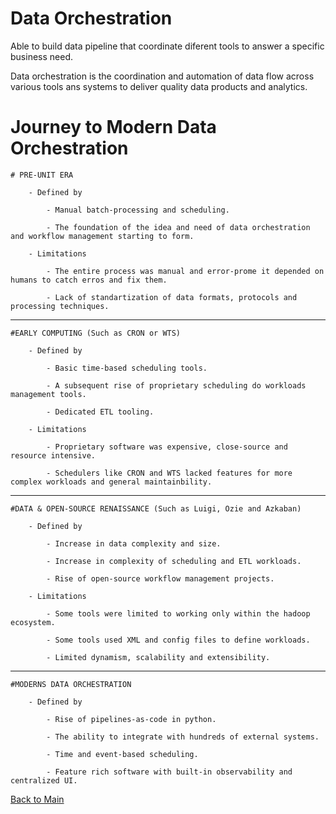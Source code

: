 # Data Orchestration

Able to build data pipeline that coordinate diferent tools to answer a specific business need.

Data orchestration is the coordination and automation of data flow across various tools ans systems to deliver quality data products and analytics.

# Journey to Modern Data Orchestration

    # PRE-UNIT ERA
    
        - Defined by 
        
            - Manual batch-processing and scheduling.
        
            - The foundation of the idea and need of data orchestration and workflow management starting to form.

        - Limitations

            - The entire process was manual and error-prome it depended on humans to catch erros and fix them.

            - Lack of standartization of data formats, protocols and processing techniques.
_________________________
    #EARLY COMPUTING (Such as CRON or WTS)
        
        - Defined by

            - Basic time-based scheduling tools.

            - A subsequent rise of proprietary scheduling do workloads management tools.

            - Dedicated ETL tooling.

        - Limitations

            - Proprietary software was expensive, close-source and resource intensive.

            - Schedulers like CRON and WTS lacked features for more complex workloads and general maintainbility.

_________________________
    #DATA & OPEN-SOURCE RENAISSANCE (Such as Luigi, Ozie and Azkaban)
        
        - Defined by

            - Increase in data complexity and size.
            
            - Increase in complexity of scheduling and ETL workloads.

            - Rise of open-source workflow management projects. 

        - Limitations

            - Some tools were limited to working only within the hadoop ecosystem.

            - Some tools used XML and config files to define workloads.

            - Limited dynamism, scalability and extensibility.

_________________________
    #MODERNS DATA ORCHESTRATION
        
        - Defined by

            - Rise of pipelines-as-code in python.

            - The ability to integrate with hundreds of external systems.

            - Time and event-based scheduling.

            - Feature rich software with built-in observability and centralized UI.



[Back to Main](https://github.com/seltons1/airflow-fundamentals-certification/blob/main/README.md)